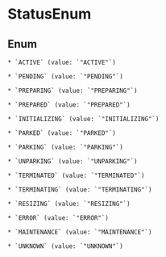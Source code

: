 
# StatusEnum

## Enum


    * `ACTIVE` (value: `"ACTIVE"`)

    * `PENDING` (value: `"PENDING"`)

    * `PREPARING` (value: `"PREPARING"`)

    * `PREPARED` (value: `"PREPARED"`)

    * `INITIALIZING` (value: `"INITIALIZING"`)

    * `PARKED` (value: `"PARKED"`)

    * `PARKING` (value: `"PARKING"`)

    * `UNPARKING` (value: `"UNPARKING"`)

    * `TERMINATED` (value: `"TERMINATED"`)

    * `TERMINATING` (value: `"TERMINATING"`)

    * `RESIZING` (value: `"RESIZING"`)

    * `ERROR` (value: `"ERROR"`)

    * `MAINTENANCE` (value: `"MAINTENANCE"`)

    * `UNKNOWN` (value: `"UNKNOWN"`)



